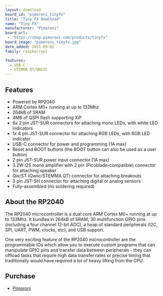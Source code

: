 ```yaml
---
layout: download
board_id: "pimoroni_tinyfx"
title: "Tiny FX Download"
name: "Tiny FX"
manufacturer: "Pimoroni"
board_url:
 - "https://shop.pimoroni.com/products/tinyfx"
board_image: "pimoroni_tinyfx.jpg"
date_added: 2021-09-02
family: raspberrypi

features:
  - USB-C
  - STEMMA QT/QWIIC
---
```


## Features
* Powered by RP2040
* ARM Cortex M0+ running at up to 133Mhz
* 264kB of SRAM
* 4MB of QSPI flash supporting XiP
* 6x 2 pin JST-SUR connectors for attaching mono LEDs, with white LED indicators
* 1x 4 pin JST-SUR connector for attaching RGB LEDs, with RGB LED indicator
* USB-C connector for power and programming (1A max)
* Reset and BOOT buttons (the BOOT button can also be used as a user button)
* 2 pin JST-SUR power input connector (1A max)
* 3.2W I2S mono amplifier with 2 pin (Picoblade-compatible) connector for attaching speaker
* Qw/ST (Qwiic/STEMMA QT) connector for attaching breakouts
* 3 pin JST-SH connector for attaching digital or analog sensors
* Fully-assembled (no soldering required)

## About the RP2040
The RP2040 microcontroller is a dual core ARM Cortex M0+ running at up to 133Mhz. It bundles in 264kB of SRAM, 30 multifunction GPIO pins (including a four channel 12-bit ADC), a heap of standard peripherals (I2C, SPI, UART, PWM, clocks, etc), and USB support.

One very exciting feature of the RP2040 microcontroller are the programmable IOs which allow you to execute custom programs that can manipulate GPIO pins and transfer data between peripherals - they can offload tasks that require high data transfer rates or precise timing that traditionally would have required a lot of heavy lifting from the CPU.

## Purchase
* [Pimoroni](https://shop.pimoroni.com/products/tinyfx)
